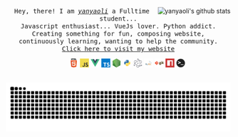 <html>
  
  <body>
    <p align="center">
      <img align="right" alt="yanyaoli's github stats" src="https://github-readme-stats-gaurav.vercel.app/api?username=yanyaoli&show_icons=true" />
      <samp>Hey, there! I am
        <em>
          <a href="https://github.com/yanyaoli">yanyaoli</a></em> a Fulltime student...
        <br/>Javascript enthusiast... VueJs lover. Python addict.
        <br/>Creating something for fun, composing website,
        <br/>continuously learning, wanting to help the community.
        <br/>
        <a href="https://ohnnn.com/" target="https://ohnnn.com">Click here to visit my website</a>
        <br></samp>
    </p>
    <dl align="center">
      <dd>
        <img height="20" src="https://raw.githubusercontent.com/github/explore/80688e429a7d4ef2fca1e82350fe8e3517d3494d/topics/html/html.png">
        <img height="20" src="https://raw.githubusercontent.com/github/explore/80688e429a7d4ef2fca1e82350fe8e3517d3494d/topics/javascript/javascript.png">
        <img height="20" src="https://raw.githubusercontent.com/github/explore/80688e429a7d4ef2fca1e82350fe8e3517d3494d/topics/vue/vue.png">
        <img height="20" src="https://raw.githubusercontent.com/github/explore/80688e429a7d4ef2fca1e82350fe8e3517d3494d/topics/typescript/typescript.png">
        <img height="20" src="https://raw.githubusercontent.com/github/explore/80688e429a7d4ef2fca1e82350fe8e3517d3494d/topics/nodejs/nodejs.png">
        <img height="20" src="https://raw.githubusercontent.com/github/explore/80688e429a7d4ef2fca1e82350fe8e3517d3494d/topics/python/python.png">
        <img height="20" src="https://raw.githubusercontent.com/github/explore/80688e429a7d4ef2fca1e82350fe8e3517d3494d/topics/electron/electron.png">
        <img height="20" src="https://raw.githubusercontent.com/github/explore/80688e429a7d4ef2fca1e82350fe8e3517d3494d/topics/mysql/mysql.png">
        <img height="20" src="https://raw.githubusercontent.com/github/explore/80688e429a7d4ef2fca1e82350fe8e3517d3494d/topics/git/git.png">
        <img height="20" src="https://raw.githubusercontent.com/github/explore/80688e429a7d4ef2fca1e82350fe8e3517d3494d/topics/npm/npm.png">
        <img height="20" src="https://raw.githubusercontent.com/github/explore/80688e429a7d4ef2fca1e82350fe8e3517d3494d/topics/terminal/terminal.png"></dd>
    </dl>
    <br/>
    <div align="center">
      <picture>
        <source media="(prefers-color-scheme: dark)" srcset="https://raw.githubusercontent.com/yanyaoli/yanyaoli/output/github-contribution-grid-snake-dark.svg">
          <source media="(prefers-color-scheme: light)" srcset="https://raw.githubusercontent.com/yanyaoli/yanyaoli/output/github-contribution-grid-snake.svg">
            <img alt="github contribution grid snake animation" src="https://raw.githubusercontent.com/yanyaoli/yanyaoli/output/github-contribution-grid-snake.svg"></picture>
    </div>
  </body>

</html>
